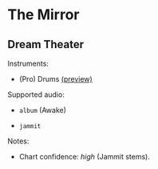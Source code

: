 # The Mirror

## Dream Theater

Instruments:

  * (Pro) Drums [(preview)](http://pages.cs.wisc.edu/~tolly/customs/?title=the-mirror&artist=dream-theater)

Supported audio:

  * `album` (Awake)

  * `jammit`

Notes:

  * Chart confidence: *high* (Jammit stems).

